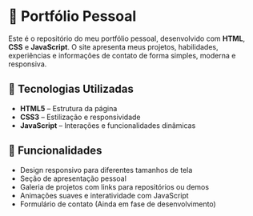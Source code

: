 # 💼 Portfólio Pessoal

Este é o repositório do meu portfólio pessoal, desenvolvido com **HTML**, **CSS** e **JavaScript**. O site apresenta meus projetos, habilidades, experiências e informações de contato de forma simples, moderna e responsiva.

## 🚀 Tecnologias Utilizadas

- **HTML5** – Estrutura da página
- **CSS3** – Estilização e responsividade
- **JavaScript** – Interações e funcionalidades dinâmicas

## 🎯 Funcionalidades

- Design responsivo para diferentes tamanhos de tela
- Seção de apresentação pessoal
- Galeria de projetos com links para repositórios ou demos
- Animações suaves e interatividade com JavaScript
- Formulário de contato (Ainda em fase de desenvolvimento)
